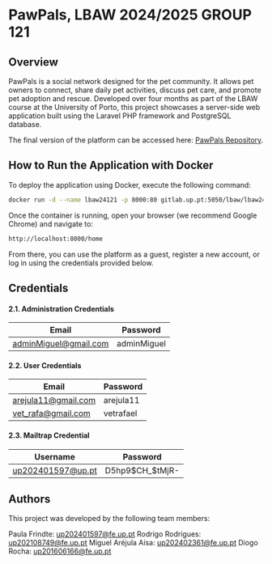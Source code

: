 # PawPals, LBAW 2024/2025 GROUP 121

## Overview
PawPals is a social network designed for the pet community. It allows pet owners to connect, share daily pet activities, discuss pet care, and promote pet adoption and rescue. Developed over four months as part of the LBAW course at the University of Porto, this project showcases a server-side web application built using the Laravel PHP framework and PostgreSQL database.

The final version of the platform can be accessed here: [PawPals Repository](https://gitlab.up.pt/lbaw/lbaw2425/lbaw24121).

## How to Run the Application with Docker
To deploy the application using Docker, execute the following command:

```bash
docker run -d --name lbaw24121 -p 8000:80 gitlab.up.pt:5050/lbaw/lbaw2425/lbaw24121
```
Once the container is running, open your browser (we recommend Google Chrome) and navigate to:
```bash
http://localhost:8000/home
```
From there, you can use the platform as a guest, register a new account, or log in using the credentials provided below.

## Credentials
#### 2.1. Administration Credentials

| Email | Password |
| -------- | -------- |
| adminMiguel@gmail.com    | adminMiguel |

#### 2.2. User Credentials

| Email  | Password |
| ------------- | --------- |
| arejula11@gmail.com | arejula11|
| vet_rafa@gmail.com  | vetrafael |

#### 2.3. Mailtrap Credential

| Username | Password |
| -------- | -------- |
| up202401597@up.pt    | D5hp9\$CH_$tMjR- |

## Authors

This project was developed by the following team members:

Paula Frindte: up202401597@fe.up.pt
Rodrigo Rodrigues: up202108749@fe.up.pt
Miguel Aréjula Aísa: up202402361@fe.up.pt 
Diogo Rocha: up201606166@fe.up.pt